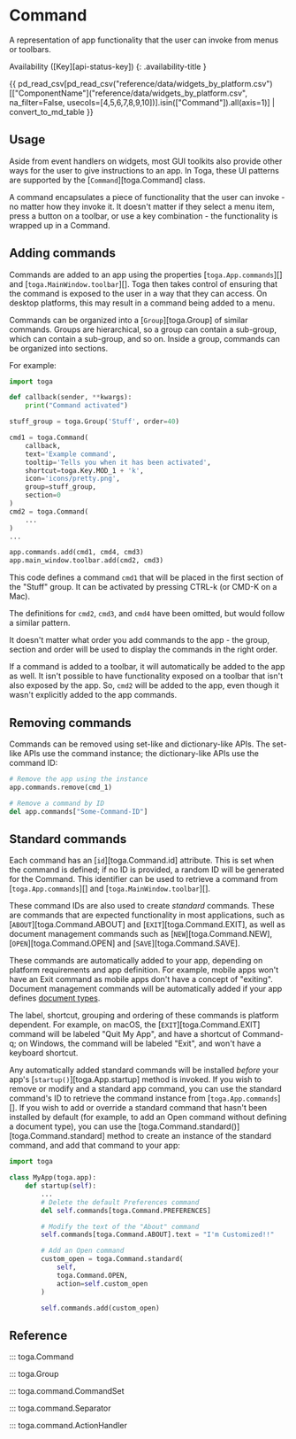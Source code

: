 # Command

A representation of app functionality that the user can invoke from menus or toolbars.

Availability ([Key][api-status-key])  <!-- rumdl-disable-line MD013 -->
{: .availability-title }

{{ pd_read_csv[pd_read_csv("reference/data/widgets_by_platform.csv")[["ComponentName"]("reference/data/widgets_by_platform.csv", na_filter=False, usecols=[4,5,6,7,8,9,10])].isin(["Command"]).all(axis=1)] | convert_to_md_table }}

## Usage

Aside from event handlers on widgets, most GUI toolkits also provide other ways for the user to give instructions to an app. In Toga, these UI patterns are supported by the [`Command`][toga.Command] class.

A command encapsulates a piece of functionality that the user can invoke - no matter how they invoke it. It doesn't matter if they select a menu item, press a button on a toolbar, or use a key combination - the functionality is wrapped up in a Command.

## Adding commands

Commands are added to an app using the properties [`toga.App.commands`][] and [`toga.MainWindow.toolbar`][]. Toga then takes control of ensuring that the command is exposed to the user in a way that they can access. On desktop platforms, this may result in a command being added to a menu.

Commands can be organized into a [`Group`][toga.Group] of similar commands. Groups are hierarchical, so a group can contain a sub-group, which can contain a sub-group, and so on. Inside a group, commands can be organized into sections.

For example:

```python
import toga

def callback(sender, **kwargs):
    print("Command activated")

stuff_group = toga.Group('Stuff', order=40)

cmd1 = toga.Command(
    callback,
    text='Example command',
    tooltip='Tells you when it has been activated',
    shortcut=toga.Key.MOD_1 + 'k',
    icon='icons/pretty.png',
    group=stuff_group,
    section=0
)
cmd2 = toga.Command(
    ...
)
...

app.commands.add(cmd1, cmd4, cmd3)
app.main_window.toolbar.add(cmd2, cmd3)
```

This code defines a command `cmd1` that will be placed in the first section of the "Stuff" group. It can be activated by pressing CTRL-k (or CMD-K on a Mac).

The definitions for `cmd2`, `cmd3`, and `cmd4` have been omitted, but would follow a similar pattern.

It doesn't matter what order you add commands to the app - the group, section and order will be used to display the commands in the right order.

If a command is added to a toolbar, it will automatically be added to the app as well. It isn't possible to have functionality exposed on a toolbar that isn't also exposed by the app. So, `cmd2` will be added to the app, even though it wasn't explicitly added to the app commands.

## Removing commands

Commands can be removed using set-like and dictionary-like APIs. The set-like APIs use the command instance; the dictionary-like APIs use the command ID:

```python
# Remove the app using the instance
app.commands.remove(cmd_1)

# Remove a command by ID
del app.commands["Some-Command-ID"]
```

## Standard commands

Each command has an [`id`][toga.Command.id] attribute. This is set when the command is defined; if no ID is provided, a random ID will be generated for the Command. This identifier can be used to retrieve a command from [`toga.App.commands`][] and [`toga.MainWindow.toolbar`][].

These command IDs are also used to create *standard* commands. These are commands that are expected functionality in most applications, such as [`ABOUT`][toga.Command.ABOUT] and [`EXIT`][toga.Command.EXIT], as well as document management commands such as [`NEW`][toga.Command.NEW], [`OPEN`][toga.Command.OPEN] and [`SAVE`][toga.Command.SAVE].

These commands are automatically added to your app, depending on platform requirements and app definition. For example, mobile apps won't have an Exit command as mobile apps don't have a concept of "exiting". Document management commands will be automatically added if your app defines [document types](document.md).

The label, shortcut, grouping and ordering of these commands is platform dependent. For example, on macOS, the [`EXIT`][toga.Command.EXIT] command will be labeled "Quit My App", and have a shortcut of Command-q; on Windows, the command will be labeled "Exit", and won't have a keyboard shortcut.

Any automatically added standard commands will be installed *before* your app's [`startup()`][toga.App.startup] method is invoked. If you wish to remove or modify and a standard app command, you can use the standard command's ID to retrieve the command instance from [`toga.App.commands`][]. If you wish to add or override a standard command that hasn't been installed by default (for example, to add an Open command without defining a document type), you can use the [toga.Command.standard()][toga.Command.standard] method to create an instance of the standard command, and add that command to your app:

```python
import toga

class MyApp(toga.app):
    def startup(self):
        ...
        # Delete the default Preferences command
        del self.commands[toga.Command.PREFERENCES]

        # Modify the text of the "About" command
        self.commands[toga.Command.ABOUT].text = "I'm Customized!!"

        # Add an Open command
        custom_open = toga.Command.standard(
            self,
            toga.Command.OPEN,
            action=self.custom_open
        )

        self.commands.add(custom_open)
```

## Reference

::: toga.Command

::: toga.Group

::: toga.command.CommandSet

::: toga.command.Separator

::: toga.command.ActionHandler
